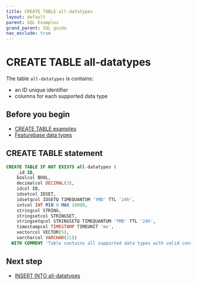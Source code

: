 ```yaml
---
title: CREATE TABLE all-datatypes
layout: default
parent: SQL Examples
grand_parent: SQL guide
nav_exclude: true
---
```


# CREATE TABLE all-datatypes

The table `all-datatypes` is contains:
* an ID unique identifier
* columns for each supported data type

## Before you begin
* [CREATE TABLE examples](/docs/sql-guide/examples/sql-eg-home/#create-table-examples)
* [Featurebase data types](/docs/sql-guide/data-types/data-types-home)

## CREATE TABLE statement

```sql
CREATE TABLE IF NOT EXISTS all-datatypes (
    _id ID,
    boolcol BOOL,
    decimalcol DECIMAL(3),
    idcol ID,
    idsetcol IDSET,
    idsetqcol IDSETQ TIMEQUANTUM 'YMD' TTL '24h',
    intcol INT MIN 0 MAX 10000,
    stringcol STRING,
    stringsetcol STRINGSET,
    stringsetqcol STRINGSETQ TIMEQUANTUM 'YMD' TTL '24h',
    timestampcol TIMESTAMP TIMEUNIT 'ms',
    vectorcol VECTOR(5),
    varcharcol VARCHAR(21))
  WITH COMMENT 'Table contains all supported data types with valid constraints';
```

## Next step

* [INSERT INTO all-datatypes](/docs/sql-guide/examples/sql-eg-insert/sql-eg-insert-all-datatypes)
